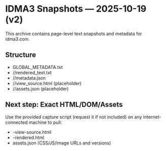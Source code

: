 # IDMA3 Snapshots — 2025-10-19 (v2)
This archive contains page-level text snapshots and metadata for idma3.com.

## Structure
- GLOBAL_METADATA.txt
- /<page>/rendered_text.txt
- /<page>/metadata.json
- /<page>/view_source.html (placeholder)
- /<page>/assets.json (placeholder)

## Next step: Exact HTML/DOM/Assets
Use the provided capture script (request it if not included) on any internet-connected machine to pull:
- <page>-view-source.html
- <page>-rendered.html
- assets.json (CSS/JS/image URLs and versions)
